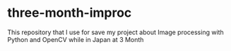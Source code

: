 # three-month-improc
This repository that I use for save my project about Image processing with Python and OpenCV while in Japan at 3 Month
